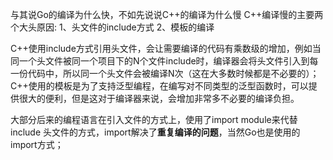 与其说Go的编译为什么快，不如先说说C++的编译为什么慢
C++编译慢的主要两个大头原因:
1、头文件的include方式   2、模板的编译


C++使用include方式引用头文件，会让需要编译的代码有乘数级的增加，例如当同一个头文件被同一个项目下的N个文件include时，编译器会将头文件引入到每一份代码中，所以同一个头文件会被编译N次（这在大多数时候都是不必要的）；C++使用的模板是为了支持泛型编程，在编写对不同类型的泛型函数时，可以提供很大的便利，但是这对于编译器来说，会增加非常多不必要的编译负担。


大部分后来的编程语言在引入文件的方式上，使用了import module来代替include 头文件的方式，import解决了**重复编译的问题**，当然Go也是使用的import方式；

